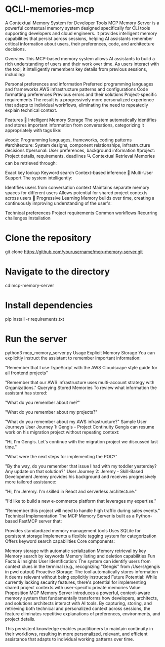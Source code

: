 # QCLI-memories-mcp

A Contextual Memory System for Developer Tools
MCP Memory Server is a powerful contextual memory system designed specifically for CLI tools supporting developers and cloud engineers. It provides intelligent memory capabilities that persist across sessions, helping AI assistants remember critical information about users, their preferences, code, and architecture decisions.



Overview
This MCP-based memory system allows AI assistants to build a rich understanding of users and their work over time. As users interact with the tool, it intelligently remembers key details from previous sessions, including:

Personal preferences and information
Preferred programming languages and frameworks
AWS infrastructure patterns and configurations
Code formatting preferences
Previous errors and their solutions
Project-specific requirements
The result is a progressively more personalized experience that adapts to individual workflows, eliminating the need to repeatedly explain technical context.

Features
🧠 Intelligent Memory Storage
The system automatically identifies and stores important information from conversations, categorizing it appropriately with tags like:

#code: Programming languages, frameworks, coding patterns
#architecture: System designs, component relationships, infrastructure decisions
#personal: User preferences, background information
#project: Project details, requirements, deadlines
🔍 Contextual Retrieval
Memories can be retrieved through:

Exact key lookup
Keyword search
Context-based inference
👥 Multi-User Support
The system intelligently:

Identifies users from conversation context
Maintains separate memory spaces for different users
Allows potential for shared project contexts across users
🔄 Progressive Learning
Memory builds over time, creating a continuously improving understanding of the user's:

Technical preferences
Project requirements
Common workflows
Recurring challenges
Installation
# Clone the repository
git clone https://github.com/yourusername/mcp-memory-server.git

# Navigate to the directory
cd mcp-memory-server

# Install dependencies
pip install -r requirements.txt

# Run the server
python3 mcp_memory_server.py
Usage
Explicit Memory Storage
You can explicitly instruct the assistant to remember important information:

"Remember that I use TypeScript with the AWS Cloudscape style guide for all frontend projects"

"Remember that our AWS infrastructure uses multi-account strategy with Organizations."
Querying Stored Memories
To review what information the assistant has stored:

"What do you remember about me?"

"What do you remember about my projects?"

"What do you remember about my AWS infrastructure?"
Sample User Journeys
User Journey 1: Gengis - Project Continuity
Gengis can resume work on his migration project without repeating context:

"Hi, I'm Gengis. Let's continue with the migration project we discussed last time."

"What were the next steps for implementing the POC?"

"By the way, do you remember that issue I had with my toddler yesterday? Any update on that solution?"
User Journey 2: Jeremy - Skill-Based Development
Jeremy provides his background and receives progressively more tailored assistance:

"Hi, I'm Jeremy. I'm skilled in React and serverless architecture."

"I'd like to build a new e-commerce platform that leverages my expertise."

"Remember this project will need to handle high traffic during sales events."
Technical Implementation
The MCP Memory Server is built as a Python-based FastMCP server that:

Provides standardized memory management tools
Uses SQLite for persistent storage
Implements a flexible tagging system for categorization
Offers keyword search capabilities
Core components:

Memory storage with automatic serialization
Memory retrieval by key
Memory search by keywords
Memory listing and deletion capabilities
Fun Facts & Insights
User Identification: The system can identify users from context clues in the terminal (e.g., recognizing "Gengis" from /Users/gengis in pwd output)
Proactive Storage: The tool automatically stores information it deems relevant without being explicitly instructed
Future Potential: While currently lacking security features, there's potential for implementing shared project contexts with user-specific private memories
Value Proposition
MCP Memory Server introduces a powerful, context-aware memory system that fundamentally transforms how developers, architects, and solutions architects interact with AI tools. By capturing, storing, and retrieving both technical and personalized context across sessions, the feature eliminates repetitive explanations of preferences, environments, and project details.

This persistent knowledge enables practitioners to maintain continuity in their workflows, resulting in more personalized, relevant, and efficient assistance that adapts to individual working patterns over time.
